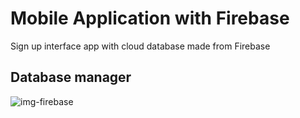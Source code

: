 # Mobile Application with Firebase
Sign up interface app with cloud database made from Firebase

## Database manager
![img-firebase](https://github.com/user-attachments/assets/b9226097-bc52-4d03-ac42-a3ae35f30ff8)
